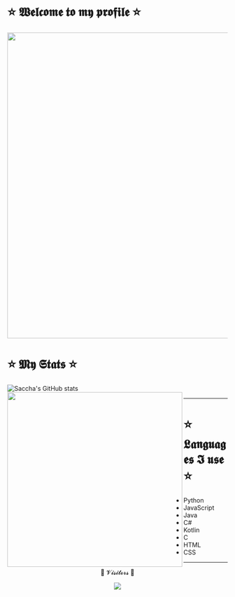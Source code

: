 # ⭐ 𝖂𝖊𝖑𝖈𝖔𝖒𝖊 𝖙𝖔 𝖒𝖞 𝖕𝖗𝖔𝖋𝖎𝖑𝖊 ⭐

<img src= https://c.tenor.com/6nBor-Pxi8MAAAAC/anime-onodera.gif width= "700"> 

# ⭐ 𝕸𝖞 𝕾𝖙𝖆𝖙𝖘 ⭐
![Saccha's GitHub stats](https://github-readme-stats.vercel.app/api?username=saccha&theme=dracula&show_icons=true)
<img width="400px" align="left" src="https://github-readme-stats.vercel.app/api/top-langs/?username=Saccha&hide=html&layout=compact&theme=buefy" />  

-------------------------------------------------------------------------------------------------------------------------------------------


# ⭐ 𝕷𝖆𝖓𝖌𝖚𝖆𝖌𝖊𝖘 𝕴 𝖚𝖘𝖊 ⭐
 - Python
 - JavaScript
 - Java
 - C#
 - Kotlin
 - C
 - HTML
 - CSS    

-------------------------------------------------------------------------------------------------------------------------------------------

<p align="center"> 👀 𝓥𝓲𝓼𝓲𝓽𝓸𝓻𝓼 👀</p>
<p align="center"><img alingn="center" src="https://profile-counter.glitch.me/SeuPerfildoGitHub/count.svg" /></p>

<!--
**Saccha/Saccha** is a ✨ _special_ ✨ repository because its `README.md` (this file) appears on your GitHub profile.

Here are some ideas to get you started:

- 🔭 I’m currently working on ...
- 🌱 I’m currently learning ...
- 👯 I’m looking to collaborate on ...
- 🤔 I’m looking for help with ...
- 💬 Ask me about ...
- 📫 How to reach me: ...
- 😄 Pronouns: ...
- ⚡ Fun fact: ...
-->
